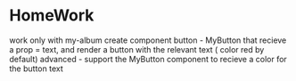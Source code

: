 # HomeWork
work only with my-album
create component button - MyButton that recieve a prop = text, and render a button with the relevant text ( color red by default)
advanced - support the MyButton component to recieve a color for the button text


